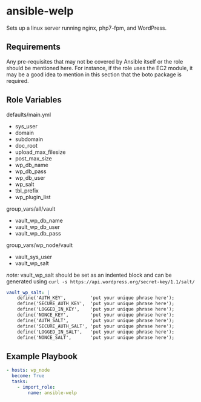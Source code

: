 ansible-welp
=========

Sets up a linux server running nginx, php7-fpm, and WordPress.

Requirements
------------

Any pre-requisites that may not be covered by Ansible itself or the role should be mentioned here. For instance, if the role uses the EC2 module, it may be a good idea to mention in this section that the boto package is required.

Role Variables
--------------

defaults/main.yml
* sys_user
* domain
* subdomain
* doc_root
* upload_max_filesize
* post_max_size
* wp_db_name
* wp_db_pass
* wp_db_user
* wp_salt
* tbl_prefix
* wp_plugin_list

group_vars/all/vault
* vault_wp_db_name
* vault_wp_db_user
* vault_wp_db_pass

group_vars/wp_node/vault
* vault_sys_user
* vault_wp_salt

*note:* vault_wp_salt should be set as an indented block and can be generated using `curl -s https://api.wordpress.org/secret-key/1.1/salt/`

```yaml
vault_wp_salt: |
    define('AUTH_KEY',         'put your unique phrase here');
    define('SECURE_AUTH_KEY',  'put your unique phrase here');
    define('LOGGED_IN_KEY',    'put your unique phrase here');
    define('NONCE_KEY',        'put your unique phrase here');
    define('AUTH_SALT',        'put your unique phrase here');
    define('SECURE_AUTH_SALT', 'put your unique phrase here');
    define('LOGGED_IN_SALT',   'put your unique phrase here');
    define('NONCE_SALT',       'put your unique phrase here');
```

Example Playbook
----------------

```yaml
- hosts: wp_node
  become: True
  tasks:
    - import_role:
        name: ansible-welp
```
